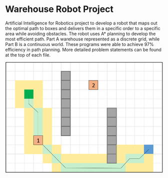 # Warehouse Robot Project
Artificial Intelligence for Robotics project to develop a robot that maps out the optimal path to boxes and delivers them in a specific order to a specific area while avoiding obstacles. The robot uses A* planning to develop the most efficient path. Part A warehouse represented as a discrete grid, while Part B is a continuous world. These programs were able to achieve 97% efficiency in path planning. More detailed problem statements can be found at the top of each file.


![A Star](/a_star.PNG)
